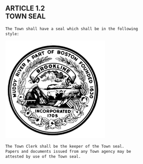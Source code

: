 ## ARTICLE 1.2<br/>TOWN SEAL

```
The Town shall have a seal which shall be in the following
style:
```
![](images/media/image1.png)
```
The Town Clerk shall be the keeper of the Town seal.
Papers and documents issued from any Town agency may be
attested by use of the Town seal.
```
